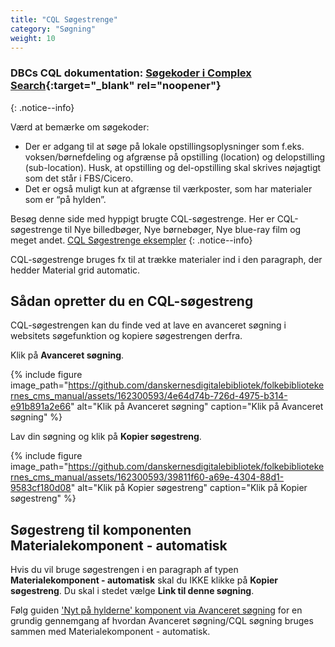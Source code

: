 ```yaml
---
title: "CQL Søgestrenge"  
category: "Søgning"
weight: 10
---
```


### DBCs CQL dokumentation: [Søgekoder i Complex Search](https://danbib.dk/soegekoder-complex-search){:target="_blank" rel="noopener"}
{: .notice--info}

Værd at bemærke om søgekoder:
- Der er adgang til at søge på lokale opstillingsoplysninger som f.eks. voksen/børnefdeling og afgrænse på opstilling (location) og delopstilling (sub-location). Husk, at opstilling og del-opstilling skal skrives nøjagtigt som det står i FBS/Cicero.
- Det er også muligt kun at afgrænse til værkposter, som har materialer som er “på hylden”.

Besøg denne side med hyppigt brugte CQL-søgestrenge. Her er CQL-søgestrenge til Nye billedbøger, Nye børnebøger, Nye blue-ray film og meget andet. 
[CQL Søgestrenge eksempler](https://www.folkebibliotekernescms.dk/main/soegning/cql-soegestrenge-eksempler/)
{: .notice--info}

CQL-søgestrenge bruges fx til at trække materialer ind i den paragraph, der hedder Material grid automatic.

## Sådan opretter du en CQL-søgestreng

CQL-søgestrengen kan du finde ved at lave en avanceret søgning i websitets søgefunktion og kopiere søgestrengen derfra.

Klik på **Avanceret søgning**.

{% include figure image_path="https://github.com/danskernesdigitalebibliotek/folkebibliotekernes_cms_manual/assets/162300593/4e64d74b-726d-4975-b314-e91b891a2e66" alt="Klik på Avanceret søgning" caption="Klik på Avanceret søgning" %}

Lav din søgning og klik på **Kopier søgestreng**.

{% include figure image_path="https://github.com/danskernesdigitalebibliotek/folkebibliotekernes_cms_manual/assets/162300593/39811f60-a69e-4304-88d1-9583cf180d08" alt="Klik på Kopier søgestreng" caption="Klik på Kopier søgestreng" %}

## Søgestreng til komponenten **Materialekomponent - automatisk**

Hvis du vil bruge søgestrengen i en paragraph af typen **Materialekomponent - automatisk** skal du IKKE klikke på **Kopier søgestreng**. Du skal i stedet vælge **Link til denne søgning**. 

Følg guiden ['Nyt på hylderne' komponent via Avanceret søgning](https://www.folkebibliotekernescms.dk/main/soegning/nyt-paa-hylderne/) for en grundig gennemgang af hvordan Avanceret søgning/CQL søgning bruges sammen med Materialekomponent - automatisk.






